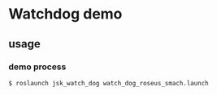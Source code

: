 # Watchdog demo

## usage

### demo process

```bash
$ roslaunch jsk_watch_dog watch_dog_roseus_smach.launch
```

